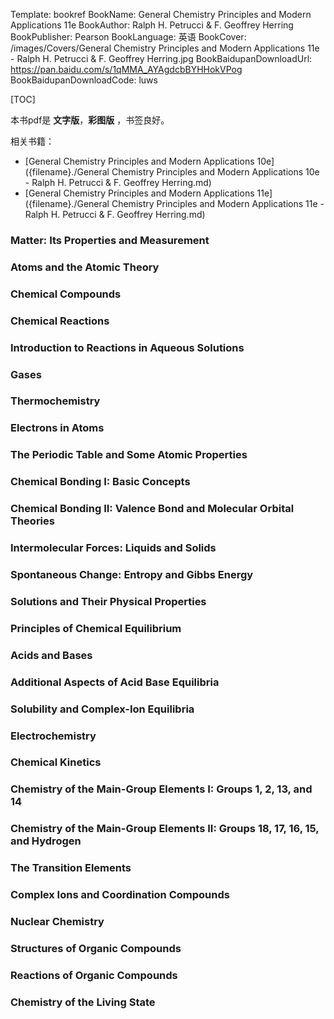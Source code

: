 Template: bookref
BookName: General Chemistry Principles and Modern Applications 11e
BookAuthor: Ralph H. Petrucci & F. Geoffrey Herring
BookPublisher: Pearson
BookLanguage: 英语
BookCover: /images/Covers/General Chemistry Principles and Modern Applications 11e - Ralph H. Petrucci & F. Geoffrey Herring.jpg
BookBaidupanDownloadUrl: https://pan.baidu.com/s/1qMMA_AYAgdcbBYHHokVPog 
BookBaidupanDownloadCode: luws

[TOC]

本书pdf是 **文字版**，**彩图版** ，书签良好。

相关书籍：

- [General Chemistry Principles and Modern Applications 10e]({filename}./General Chemistry Principles and Modern Applications 10e - Ralph H. Petrucci & F. Geoffrey Herring.md)
- [General Chemistry Principles and Modern Applications 11e]({filename}./General Chemistry Principles and Modern Applications 11e - Ralph H. Petrucci & F. Geoffrey Herring.md)



### Matter: Its Properties and Measurement 

### Atoms and the Atomic Theory
### Chemical Compounds 
### Chemical Reactions 
### Introduction to Reactions in Aqueous Solutions 
### Gases 
### Thermochemistry 
### Electrons in Atoms 
### The Periodic Table and Some Atomic Properties 
### Chemical Bonding I: Basic Concepts 
### Chemical Bonding II: Valence Bond and Molecular Orbital Theories
### Intermolecular Forces: Liquids and Solids 

### Spontaneous Change: Entropy and Gibbs Energy

### Solutions and Their Physical Properties 

### Principles of Chemical Equilibrium 
### Acids and Bases 
### Additional Aspects of Acid Base Equilibria 
### Solubility and Complex-Ion Equilibria 


### Electrochemistry 
### Chemical Kinetics
### Chemistry of the Main-Group Elements I: Groups 1, 2, 13, and 14 
### Chemistry of the Main-Group Elements II: Groups 18, 17, 16, 15, and Hydrogen 
### The Transition Elements 

### Complex Ions and Coordination Compounds 

### Nuclear Chemistry 

### Structures of Organic Compounds 

### Reactions of Organic Compounds 

### Chemistry of the Living State